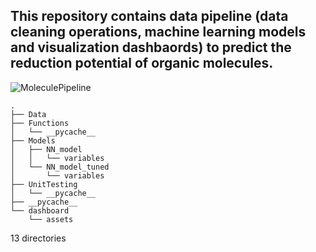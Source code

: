 ## This repository contains data pipeline (data cleaning operations, machine learning models and visualization dashbaords) to predict the reduction potential of organic molecules.
![MoleculePipeline](https://user-images.githubusercontent.com/43352171/215187044-eb4fe121-94e9-4718-be43-20a67e9c3568.png)


	.
	├── Data
	├── Functions
	│   └── __pycache__
	├── Models
	│   ├── NN_model
	│   │   └── variables
	│   └── NN_model_tuned
	│       └── variables
	├── UnitTesting
	│   └── __pycache__
	├── __pycache__
	└── dashboard
	    └── assets

13 directories

